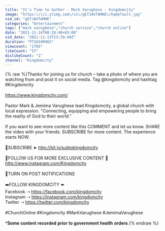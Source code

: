 ```yaml
---
title: "It's Time to Gather - Mark Varughese - Kingdomcity"
image: "https:\/\/i.ytimg.com\/vi\/gEfJAVfAMHE\/hqdefault.jpg"
vid_id: "gEfJAVfAMHE"
categories: "Entertainment"
tags: ["mark varughese","church service","church online"]
date: "2021-11-14T08:28:48+03:00"
vid_date: "2021-11-13T23:29:49Z"
duration: "PT1H24M46S"
viewcount: "1766"
likeCount: "57"
dislikeCount: "1"
channel: "Kingdomcity"
---
```

{% raw %}Thanks for joining us for church – take a photo of where you are watching from and post it on social media. Tag @kingdomcity and hashtag #Kingdomcity<br /><br /><a rel="nofollow" target="blank" href="https://www.kingdomcity.com/">https://www.kingdomcity.com/</a><br /><br />Pastor Mark &amp; Jemima Varughese lead Kingdomcity, a global church with local expression. &quot;Connecting, equipping and empowering people to bring the reality of God to their world.&quot; <br /><br />If you want to see more content like this COMMENT and let us know. SHARE the video with your friends. SUBSCRIBE for more content. The experience starts NOW.<br /><br />🔴SUBSCRIBE ➤ <a rel="nofollow" target="blank" href="http://bit.ly/subtokingdomcity">http://bit.ly/subtokingdomcity</a><br /><br />🔵FOLLOW US FOR MORE EXCLUSIVE CONTENT 🔵<br /><a rel="nofollow" target="blank" href="http://www.instagram.com/Kingdomcity">http://www.instagram.com/Kingdomcity</a><br /><br />🔔TURN ON POST NOTIFICATIONS<br /><br />➡️FOLLOW KINGDOMCITY ⬅️<br />Facebook ➝ <a rel="nofollow" target="blank" href="https://facebook.com/kingdomcity">https://facebook.com/kingdomcity</a><br />Instagram ➝ <a rel="nofollow" target="blank" href="https://instagram.com/kingdomcity">https://instagram.com/kingdomcity</a><br />Twitter ➝ <a rel="nofollow" target="blank" href="https://twitter.com/kingdomcity">https://twitter.com/kingdomcity</a><br /><br />#ChurchOnline #Kingdomcity #MarkVarughese #JemimaVarughese<br /><br />*𝐒𝐨𝐦𝐞 𝐜𝐨𝐧𝐭𝐞𝐧𝐭 𝐫𝐞𝐜𝐨𝐫𝐝𝐞𝐝 𝐩𝐫𝐢𝐨𝐫 𝐭𝐨 𝐠𝐨𝐯𝐞𝐫𝐧𝐦𝐞𝐧𝐭 𝐡𝐞𝐚𝐥𝐭𝐡 𝐨𝐫𝐝𝐞𝐫𝐬.{% endraw %}
